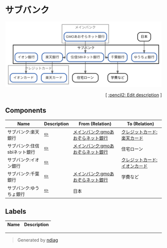 # サブバンク

![view](node-サブバンク.svg)



<p align="right">
  [ <a href="../ndiag.descriptions/_node-サブバンク.md">:pencil2: Edit description</a> ]
</p>

## Components

| Name | Description | From (Relation) | To (Relation) |
| --- | --- | --- | --- |
| サブバンク:楽天銀行 |  <a href="../ndiag.descriptions/_component-サブバンク_楽天銀行.md">:pencil2:</a> | [メインバンク:gmoあおぞらネット銀行](node-メインバンク.md) | [クレジットカード:楽天カード](node-クレジットカード.md) |
| サブバンク:住信sbiネット銀行 |  <a href="../ndiag.descriptions/_component-サブバンク_住信sbiネット銀行.md">:pencil2:</a> | [メインバンク:gmoあおぞらネット銀行](node-メインバンク.md) | 住宅ローン |
| サブバンク:イオン銀行 |  <a href="../ndiag.descriptions/_component-サブバンク_イオン銀行.md">:pencil2:</a> |  | [クレジットカード:イオンカード](node-クレジットカード.md) |
| サブバンク:千葉銀行 |  <a href="../ndiag.descriptions/_component-サブバンク_千葉銀行.md">:pencil2:</a> | [メインバンク:gmoあおぞらネット銀行](node-メインバンク.md) | 学費など |
| サブバンク:ゆうちょ銀行 |  <a href="../ndiag.descriptions/_component-サブバンク_ゆうちょ銀行.md">:pencil2:</a> | 日本 |  |

## Labels

| Name | Description |
| --- | --- |

---

> Generated by [ndiag](https://github.com/k1LoW/ndiag)
